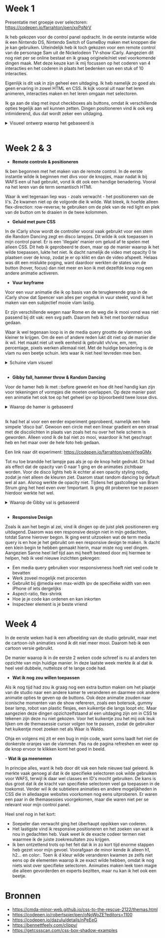 # Week 1 

Presentatie met groepje over selectoren: 
https://codepen.io/farrahton/pen/xxPqNrV 


Ik heb gekozen voor de control panel opdracht. In de eerste instantie wilde ik een Nintendo DS, Nintendo Switch of GameBoy maken met knoppen die je kan gebruiken. Uiteindelijk heb ik toch gekozen voor een remote control van de personage Sam uit de Nickelodeon TV-show iCarly. Aangezien dit nog niet per se online bestaat en ik graag originele/niet veel voorkomende dingen maak. Met deze keuze kan ik mij focussen op het coderen van 4 interacties en het coderen in plaats het bedenken van een stuk of 10 interacties. 

Eigenlijk is dit vak in zijn geheel een uitdaging. Ik heb namelijk zo goed als geen ervaring in zowel HTML en CSS. Ik kijk vooral uit naar het leren animeren, interacties maken en het leren omgaan met selectoren.

Ik ga aan de slag met input checkboxes als buttons, omdat ik verschillende opties tegelijk aan wil kunnen zetten. Dingen positioneren vind ik ook erg intimiderend, dus dat wordt zeker een uitdaging.

<details>
<summary>Visueel ontwerp waarop het gebaseerd is</summary>
<img src="procesImages/ontwerp1.jpeg" alt="ontwerp sam's remote control" /> 
<img src="procesImages/ontwerp2.jpg" alt="ontwerp sam's remote control"/> 

Het wordt een mix van deze twee verschillende foto's.

Logo van iCarly met huisstijl kleuren. Op basis hiervan heb ik na een themasessie hier custom properties van gemaakt: 
<img src="procesImages/icarlylogo.jpeg" alt="iCarly logo"/> 

</details>


<br>

# Week 2 & 3

- <strong> Remote controle & positioneren </strong>

Ik ben begonnen met het maken van de remote control. In de eerste instantie wilde ik beginnen met divs voor de knopjes, maar nadat ik bij WAFS een ul had gebruikt, vond ik dit ook een handige benadering. Vooral na het leren van de term semantisch HTMl.

Waar ik wel tegenaan liep was - zoals verwacht - het positioneren van de li's. Ze kwamen niet op de volgorde die ik wilde. Wat bleek, ik hoefde alleen flex-direction: row-reverse; te gebruiken om de plek van de red light en plek van de button om te draaien in de twee kolommen. 

- <strong> Geluid met pure CSS </strong>

In de iCarly show wordt de controller vooral vaak gebruikt voor een stem die Random Dancing zegt en disco lampjes. Dit wilde ik ook toepassen in mijn control panel. Er is een 'illegale' manier om geluid af te spelen met alleen CSS. Dit heb ik geprobeerd te doen, maar op de manier waarop ik het wilde toepassen, lukte het niet. Ik dacht namelijk de video met opacity 0 te plaatsen over de knop, zodat je er op klikt en dan de video afspeelt. Helaas was dit een mislukte poging, want daardoor werkten de states van de button (hover, focus) dan niet meer en kon ik met dezelfde knop nog een andere animatie activeren. 

- <strong> Vuur keyframe </strong>

Voor een vuur animatie die ik op basis van de terugkerende grap in de iCarly show dat Spencer van alles per ongeluk in vuur steekt, vond ik het maken van een subjectief mooie vlam lastig.

Er zijn verschillende wegen naar Rome en de weg die ik mooi vond was niet passend bij dit vak: een svg path. Daarom heb ik het met border radius gedaan.

Waar ik wel tegenaan loop is in de media query grootte de vlammen ook kleiner te krijgen. Om de een of andere reden lukt dit niet op de manier die ik wil. Het maakt niet uit welk eenheid ik gebruikt vh/vw, em, rem, percentage, pixels werken allemaal niet. Met de huidige benadering is de vlam nu een beetje schuin. Iets waar ik niet heel tevreden mee ben.

<details>
<summary>Schuine vlam visueel</summary>
<img src="procesImages/schuinVlam.png" alt="schuine vlam"/> 

Ook goed om te weten is dat dit gebaseerd is op een herhaalde grap in de show dat Spencer vaak dingen perongeluk in vuur steekt. 
https://icarly.fandom.com/wiki/Spencer_Shay 

</details>
<br>

- <strong> Gibby fall, hammer throw & Random Dancing </strong>

Voor de hamer heb ik met ::before gewerkt en hoe dit heel handig kan zijn voor tekeningen of vormpjes die moeten overlappen. Op deze manier past een animatie het ook toe op het geheel ipv op bijvoorbeeld twee losse divs.

<details>
<summary>Waarop de hamer is gebaseerd</summary>
<img src="procesImages/Hammer_on_the_wall.webp" alt="hamer op de muur"/>  
https://icarly.fandom.com/wiki/Fan_of_Hammers 
</details>
<br>

Ik had het al voor een eerder experiment geprobeerd, namelijk een hele simpele 'disco bal'. Gewoon een circle met een linear gradient en een straal met de discolichten in plaats van zoals het nu over het hele scherm is geworden. Alleen vond ik de bal niet zo mooi, waardoor ik het geschrapt heb en het maar over de hele foto heb gedaan. 

Een link naar dit experiment: https://codepen.io/farrahton/pen/eYeqGMx 

Tot nu toe brandde het lampje pas als je op de knop hebt gedrukt. Dit had als effect dat de opacity van 0 naar 1 ging en de animaties zichtbaar worden. Voor de disco lights heb ik echter al een opacity styling nodig, zodat je niet alleen de kleuren ziet. Daarom staat random dancing by default wel al aan. Alsnog werkte de opacity niet. Tijdens het gastcollege van Bram Strum ging het heel even over !important. Ik ging dit proberen toe te passen hierdoor werkte het wel.

<details>
<summary> Waarop de Gibby val is gebaseerd </summary>
<img src="procesImages/gibbyfallsfromceiling.jpg" alt="Gibby valt"/> Een meme over de show waarin Gibby van het plafond valt. 
https://knowyourmeme.com/memes/gibby-falls-from-ceiling 
</details>
<br>

- <strong> Responsive Design </strong>

Zoals ik aan het begin al zei, vind ik dingen op de juist plek positioneren erg uitdagend. Daarom was een responsive design niet in mijn gedachten, totdat Sanne hierover begon. Ik ging eerst uitzoeken wat de term media query is en hoe je het gebruikt om een responsive design te maken. Ik dacht een klein begin te hebben gemaakt hierin, maar miste nog veel dingen. Aangezien Sanne heel lief tijd aan mij heeft besteed door mij hiermee te helpen, heb ik veel nieuwe inzichten gekregen:

  - Een media query gebruiken voor responsiveness hoeft niet veel code te bevatten
  - Werk zoveel mogelijk met procenten
  - Gebruikt bij @media een max-width ipv de specifieke width van een iPhone of iets dergelijks
  - Aspect-ratio, flex-shrink
  - Hoe je je code kan ordenen en kan inkorten
  - Inspecteer element is je beste vriend 

# Week 4 

In de eerste weken had ik een afbeelding van de studio gebruikt, maar met de cartoon-ish animaties vond ik dit niet meer mooi. Daarom heb ik een cartoon versie gebruikt.

De manier waarop ik in de eerste 2 weken code schreef is nu al anders ten opzichte van mijn huidige manier. In deze laatste week merkte ik al dat ik heel veel dubbele, nutteloze of te lange code had.

- <strong> Wat ik nog zou willen toepassen</strong>

Als ik nog tijd had zou ik graag nog een extra button maken om het plaatje van de studio naar een andere kamer te veranderen en daarmee ook andere animatie opties te geven op de buttons. Ook deze animatie zouden naar iconische momenten van de show refereren, zoals een botersok, gummy bear lamp, robot van plastic flesjes, een kuikentje die langs loopt etc. Maar aangezien deze dingen opzichzelfstaand al een uitdaging zijn om in CSS te tekenen zijn deze nu niet gekozen. Voor het kuikentje zou het mij ook leuk lijken om de themasessie cursor volgen toe te passen, zodat de gebruiker het kuikentje moet zoeken net als Waar is Waldo.

Ohja en volgens mij zit er een bug in mijn code, want soms laadt het niet de donkerste oranjes van de vlammen. Pas na de pagina refreshen en weer op de knop ervoor te klikken komt het goed in beeld. 

-<strong> Wat ik ga meenemen</strong>

In principe alles, want ik heb door dit vak een hele nieuwe taal geleerd. Ik merkte vaak genoeg al dat ik de specifieke selectoren ook wilde gebruiken voor WAFS, terwijl ik daar wel classes en ID's mocht gebruiken. De kans is dus groot dat ik de kracht van specifieke selectoren veel ga toepassen in de toekomst. Verder wil ik de subtielere animaties en andere mogelijkheden in CSS die in alledaagse websites voorkomen nog eens uitproberen. Er waren een paar in de themasessies voorgekomen, maar die waren niet per se relevant voor mijn control panel.

Heel snel nog in het kort:
- Soepeler dan verwacht ging het überhaupt oppikken van coderen.
- Het lastigste vind ik responsive positioneren en het zoeken van wat ik nou in gedachten heb. Vaak weet ik de exacte codeer termen niet waarmee ik de juiste zoekresultaten zou krijgen.
- Ik ben ontzettend trots op het feit dat ik in zo kort tijd enorme stappen heb gezet voor mijn gevoel. Voorafgaan de minor kende ik alleen h1, h2... en color:. Toen ik d kleur wilde veranderen kwamen ze zelfs niet eens op de elementen waarop ik ze exact wilde hebben, omdat ik nog niets wist over specifieke selectoren. Animaties maken leek toen magie die alleen gevorderden en experts bezitten, maar nu kan ik het ook een beetje.

# Bronnen

- https://cmda-minor-web.github.io/css-to-the-rescue-2122/themas.html
- https://codepen.io/robertspier/pen/oNoWoZE?editors=1100
- https://codepen.io/dazulu/details/nPeEeG 
- https://bennettfeely.com/clippy/ 
- https://getcssscan.com/css-box-shadow-examples

